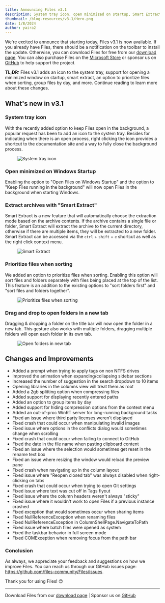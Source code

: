 ```yaml
---
title: Announcing Files v3.1
description: System tray icon, open minimized on startup, Smart Extract, prioritize files when sorting, and a new drag & drop gesture.
thumbnail: /blog-resources/v3-1/Hero.png
date: 1/8/2024
author: yaira2
---
```


We're excited to announce that starting today, Files v3.1 is now available. If you already have Files, there should be a notification on the toolbar to install the update. Otherwise, you can download Files for free from our [download page](/download/). You can also purchase Files on the [Microsoft Store](ms-windows-store://pdp/?ProductId=9nghp3dx8hdx&cid=FilesWebsite) or sponsor us on [GitHub](https://github.com/sponsors/yaira2) to help support the project.

**TL;DR:** Files v3.1 adds an icon to the system tray, support for opening a minimized window on startup, smart extract, an option to prioritize files when sorting, group files by day, and more. Continue reading to learn more about these changes.

## What's new in v3.1

### System tray icon

With the recently added option to keep Files open in the background, a popular request has been to add an icon to the system tray. Besides for indicating when there is an open process, right clicking the icon provides a shortcut to the documentation site and a way to fully close the background process.

<figure>
    <img src="/blog-resources/v3-1/SystemTray.png" alt="System tray icon" />
</figure>

### Open minimized on Windows Startup

Enabling the option to "Open Files on Windows Startup" and the option to "Keep Files running in the background" will now open Files in the background when starting Windows.

### Extract archives with "Smart Extract"

Smart Extract is a new feature that will automatically choose the extraction mode based on the archive contents. If the archive contains a single file or folder, Smart Extract will extract the archive to the current directory, otherwise if there are multiple items, they will be extracted to a new folder. Smart Extract can be accessed via the `ctrl` + `shift` + `e` shortcut as well as the right click context menu.

<figure>
    <img src="/blog-resources/v3-1/SmartExtract.png" alt="Smart Extract" />
</figure>

### Prioritize files when sorting

We added an option to prioritize files when sorting. Enabling this option will sort files and folders separately with files being placed at the top of the list. This feature is an addition to the existing options to "sort folders first" and "sort files and folders together".

<figure>
    <img src="/blog-resources/v3-1/SortFilesFirst.png" alt="Prioritize files when sorting" />
</figure>

### Drag and drop to open folders in a new tab

Dragging & dropping a folder on the title bar will now open the folder in a new tab. This gesture also works with multiple folders, dragging multiple folders will open each folder in its own tab.

<figure>
    <img src="/blog-resources/v3-1/OpenInNewTab.png" alt="Open folders in new tab" />
</figure>

## Changes and Improvements

- Added a prompt when trying to apply tags on non NTFS drives
- Improved the animation when expanding/collapsing sidebar sections
- Increased the number of suggestion in the search dropdown to 10 items
- Opening libraries in the columns view will treat them as root
- Added a 2gb splitting option when compressing files
- Added support for displaying recently entered paths
- Added an option to group items by day
- Added support for hiding compression options from the context menu
- Added an out-of-proc WinRT server for long-running background tasks
- Fixed an issue where third party licenses weren't displayed
- Fixed crash that could occur when manipulating invalid images
- Fixed issue where options in the conflicts dialog would sometimes change when scrolling
- Fixed crash that could occur when failing to connect to GitHub
- Fixed the date in the file name when pasting clipboard content
- Fixed an issue where the selection would sometimes get reset in the rename text box
- Fixed an issue where resizing the window would reload the preview pane
- Fixed crash when navigating up in the column layout
- Fixed issue where "Reopen closed tab" was always disabled when right-clicking on tabs
- Fixed crash that could occur when trying to open Git settings
- Fixed issue where text was cut off in Tags flyout
- Fixed issue where the column headers weren't always "sticky"
- Fixed issue where it wouldn't work to open Files if a previous instance crashed
- Fixed exception that would sometimes occur when sharing items
- Fixed NullReferenceException when renaming files
- Fixed NullReferenceException in ColumnShellPage.NavigateToPath
- Fixed issue where batch files were opened as system
- Fixed the taskbar behavior in full screen mode
- Fixed COMException when removing focus from the path bar

### Conclusion

As always, we appreciate your feedback and suggestions on how we improve Files. You can reach us through our GitHub issues page: https://github.com/files-community/Files/issues.

Thank you for using Files! 😊

---

Download Files from our [download page](/download/) | Sponsor us on [GitHub](https://github.com/sponsors/yaira2)
